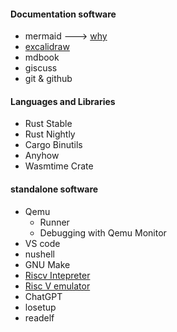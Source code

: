 #### Documentation software
- mermaid   ---> [why](https://mermaid.js.org/community/n00b-overview.html)
- [excalidraw](https://excalidraw.com/%E4%B9%88)
- mdbook
- giscuss
- git & github



#### Languages and Libraries
- Rust Stable
- Rust Nightly
- Cargo Binutils
- Anyhow
- Wasmtime Crate

#### standalone software
- Qemu
  - Runner
  - Debugging with Qemu Monitor
- VS code
- nushell
- GNU Make
- [Riscv Intepreter](https://www.cs.cornell.edu/courses/cs3410/2019sp/riscv/interpreter/#)
- [Risc V emulator](https://github.com/TheThirdOne/rars)
- ChatGPT
- losetup
- readelf

